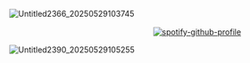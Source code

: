 ![Untitled2366_20250529103745](https://github.com/user-attachments/assets/d3d73e57-c4a1-499b-9aef-980c3478de1e)


ㅤㅤㅤㅤㅤㅤㅤㅤㅤㅤㅤㅤㅤㅤㅤㅤㅤㅤㅤㅤ[![spotify-github-profile](https://spotify-github-profile.kittinanx.com/api/view?uid=31xeib7fgevwhwqt2v4k6bssxhqa&cover_image=true&theme=default&show_offline=false&background_color=9c6658&interchange=false&bar_color=ebffe5)](https://github.com/kittinan/spotify-github-profile)

![Untitled2390_20250529105255](https://github.com/user-attachments/assets/85f8d630-90cd-4c91-a09f-1fa7f2274c66)
